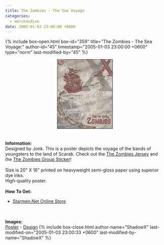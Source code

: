 ```yaml
---
title: The Zombies - The Sea Voyage
categories:
  - merchandise
date: 2005-01-03 23:00:00 +0600
---
```

{% include box-open.html box-id="359" title="The Zombies - The Sea Voyage:" author-id="45" timestamp="2005-01-03 23:00:00 +0600" type="norm" last-modified-by="45" %}
	<center>
	<img src="/merchandise/images/smn_tztsv_title.jpg" border="0" alt="The Zombies - The Sea Voyage" />
	</center>
	<br /><br />
	<b>Information:</b>
	<br />
	Designed by Jonk. This is a poster depicts the voyage of the bands of youngsters to the 
	land of Scarab. Check out the <a href="/merchandise/smn/tz.php">The Zombies Jersey</a> and the 
	<a href="/merchandise/smn/tzgs.php">The Zombies Group Sticker</a>!
	<br /><br />
	Size is 20" X 16" printed on heavyweight semi-gloss paper using superior dye inks.  
	High-quality poster.
	<br /><br />
	<b>How To Get:</b>
	<br />
	<ul>
	<li><a href="http://www.cafeshops.com/starmen.9487360">Starmen.Net Online Store</a></li>
	</ul>
	<br /><br />
	<b>Images:</b>
	<br />
	<a href="/merchandise/images/smn_tztsv_poster.jpg">Poster</a> - <a href="/merchandise/images/smn_tztsv_design.jpg">Design</a>
{% include box-close.html author-name="ShadowX" last-modified-on="2005-01-03 23:00:33 +0600" last-modified-by-name="ShadowX" %}
